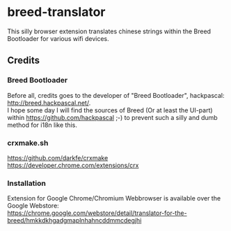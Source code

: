 # breed-translator
This silly browser extension translates chinese strings within the Breed Bootloader for various wifi devices.

## Credits
### Breed Bootloader
Before all, credits goes to the developer of "Breed Bootloader", hackpascal:
http://breed.hackpascal.net/.  
I hope some day I will find the sources of Breed (Or at least the UI-part) within https://github.com/hackpascal ;-)
to prevent such a silly and dumb method for i18n like this.

### crxmake.sh
https://github.com/darkfe/crxmake  
https://developer.chrome.com/extensions/crx

### Installation
Extension for Google Chrome/Chromium Webbrowser is available over the Google Webstore:  
https://chrome.google.com/webstore/detail/translator-for-the-breed/hmkkdkhgadgmaplnhahncddmmcdegjhi

